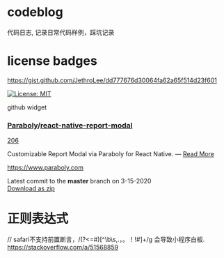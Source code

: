 # codeblog
代码日志, 记录日常代码样例，踩坑记录

# license badges
https://gist.github.com/JethroLee/dd777676d30064fa62a65f514d23f601

[![License: MIT](https://img.shields.io/badge/License-MIT-yellow.svg)](https://opensource.org/licenses/MIT)

github widget

<div class="github-widget" data-repo="Paraboly/react-native-report-modal"><div class="github-box repo"><div class="github-box-title"><h3><a class="owner" href="http://github.com/Paraboly" title="http://github.com/Paraboly">Paraboly</a>/<a class="repo" href="http://github.com/Paraboly/react-native-report-modal" title="http://github.com/Paraboly/react-native-report-modal">react-native-report-modal</a></h3><div class="github-stats"><a class="watchers" href="http://github.com/Paraboly/react-native-report-modal/watchers" title="See watchers">20</a><a class="forks" href="http://github.com/Paraboly/react-native-report-modal/network/members" title="See forkers">6</a></div></div><div class="github-box-content"><p class="description"><span>Customizable Report Modal via Paraboly for React Native.</span> — <a href="http://github.com/Paraboly/react-native-report-modal#readme">Read More</a></p><p class="link"><a href="https://www.paraboly.com">https://www.paraboly.com</a></p></div><div class="github-box-download"><div class="updated">Latest commit to the <strong>master</strong> branch on 3-15-2020</div><a class="download" href="http://github.com/Paraboly/react-native-report-modal/zipball/master" title="Get an archive of this repository">Download as zip</a></div></div></div>


# 正则表达式

// safari不支持前置断言，/(?<=#)[^\b\s,.，。！!#]+/g 会导致小程序白板. https://stackoverflow.com/a/51568859